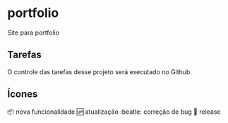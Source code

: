 # portfolio
Site para portfolio

## Tarefas
O controle das tarefas desse projeto será executado no Github

## Ícones
:package: nova funcionalidade
:up: atualização
:beatle: correção de bug
:checkered_flag: release